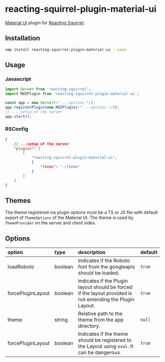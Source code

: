 # reacting-squirrel-plugin-material-ui
[Material UI](https://material-ui.com/) plugin for [Reacting Squirrel](https://www.npmjs.com/package/reacting-squirrel).

## Installation
```bash
nmp install reacting-squirrel-plugin-material-ui --save
```

## Usage
### Javascript
```javascript
import Server from 'reacting-squirrel';
import MUIPlugin from 'reacting-squirrel-plugin-material-ui';

const app = new Server(/* ...options */);
app.registerPlugin(new MUIPlugin(/* ...options */));
// ... setup of the server
app.start();
```
### RSConfig
```json
{
	// ...setup of the server
	"plugins": [
		[
			"reacting-squirrel-plugin-material-ui",
			{
				"theme": "./theme"
			}
		]
	]
}
```

## Themes
The theme registered via plugin options must be a TS or JS file with default export of `ThemeOptions` of the Material UI.
The theme is used by `ThemeProvider` on the server and client sides.

## Options
| option | type | description | default |
| :--- | :--- | :--- | :--- |
| loadRoboto | boolean | Indicates if the Roboto font from the googleapis should be loaded. | `true` |
| forcePluginLayout | boolean | Indicates if the Plugin layout should be forced if the layout provided is not extending the Plugin Layout. | `true` |
| theme | string | Relative path to the theme from the app directory. | `null` |
| forcePluginLayout | boolean | Indicates if the theme should be registered to the Layout using `eval`. It can be dangerous. | `true` |
